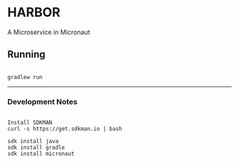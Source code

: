 # HARBOR
A Microservice in Micronaut

## Running

```shell

gradlew run

```

---

### Development Notes

```shell

Install SDKMAN
curl -s https://get.sdkman.io | bash

sdk install java
sdk install gradle
sdk install micronaut

```